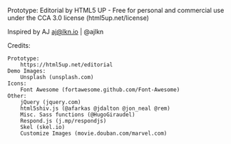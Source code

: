 
Prototype: Editorial by HTML5 UP - Free for personal and commercial use under the CCA 3.0 license (html5up.net/license)

Inspired by AJ
aj@lkn.io | @ajlkn

Credits:

	Prototype:
		https://html5up.net/editorial
	Demo Images:
		Unsplash (unsplash.com)
	Icons:
		Font Awesome (fortawesome.github.com/Font-Awesome)
	Other:
		jQuery (jquery.com)
		html5shiv.js (@afarkas @jdalton @jon_neal @rem)
		Misc. Sass functions (@HugoGiraudel)
		Respond.js (j.mp/respondjs)
		Skel (skel.io)
		Customize Images (movie.douban.com/marvel.com)
